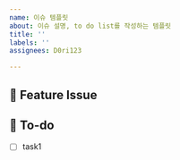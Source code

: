 ```yaml
---
name: 이슈 템플릿
about: 이슈 설명, to do list를 작성하는 템플릿
title: ''
labels: ''
assignees: D0ri123

---
```


## 📌 Feature Issue

## 📝 To-do
- [ ] task1
